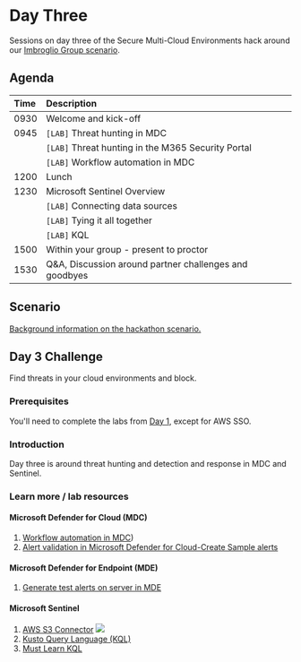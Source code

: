 # Day Three
Sessions on day three of the Secure Multi-Cloud Environments hack around our [Imbroglio Group scenario](Scenario.md).

## Agenda
| **Time** | **Description**
| :--- | :---
| 0930 | Welcome and kick-off
| 0945 | `[LAB]` Threat hunting in MDC
|  | `[LAB]` Threat hunting in the M365 Security Portal
|  | `[LAB]` Workflow automation in MDC
| 1200 | Lunch
| 1230 | Microsoft Sentinel Overview
|  | `[LAB]` Connecting data sources
|  | `[LAB]` Tying it all together
|  | `[LAB]` KQL
| 1500 | Within your group - present to proctor
| 1530 | Q&A, Discussion around partner challenges and goodbyes

## Scenario
[Background information on the hackathon scenario.](Scenario.md)

## Day 3 Challenge
Find threats in your cloud environments and block.

### Prerequisites
You'll need to complete the labs from [Day 1](Day1.md), except for AWS SSO.

### Introduction
Day three is around threat hunting and detection and response in MDC and Sentinel.

### Learn more / lab resources

#### Microsoft Defender for Cloud (MDC)
1. [Workflow automation in MDC](https://docs.microsoft.com/en-us/azure/defender-for-cloud/workflow-automation))
2. [Alert validation in Microsoft Defender for Cloud-Create Sample alerts](https://docs.microsoft.com/en-us/azure/defender-for-cloud/alert-validation#generate-sample-security-alerts)

#### Microsoft Defender for Endpoint (MDE)
1. [Generate test alerts on server in MDE](https://docs.microsoft.com/en-us/azure/defender-for-cloud/integration-defender-for-endpoint?tabs=windows#send-a-test-alert)

#### Microsoft Sentinel
1. [AWS S3 Connector](https://docs.microsoft.com/en-us/azure/sentinel/connect-aws?tabs=s3) [![](https://img.shields.io/badge/-STRETCH%20GOAL-important?style=flat)](#stetch-goals)
2. [Kusto Query Language (KQL)](https://learn.microsoft.com/en-us/azure/sentinel/kusto-overview)
3. [Must Learn KQL](https://aka.ms/mustlearnkql)
